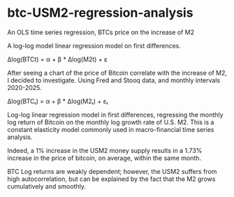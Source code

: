 # btc-USM2-regression-analysis
An OLS time series regression, BTCs price on the increase of M2

A log-log model linear regression model on first differences.

 Δlog(BTCt) = α + β * Δlog(M2t) + ε

After seeing a chart of the price of Bitcoin correlate with the increase of M2, I decided to investigate. Using Fred and Stooq data, and monthly intervals 2020-2025. 

Δlog(BTCₜ) = α + β * Δlog(M2ₜ) + εₜ

Log-log linear regression model in first differences, regressing the monthly log return of Bitcoin on the monthly log growth rate of U.S. M2. This is a constant elasticity model commonly used in macro-financial time series analysis.

Indeed, a 1%  increase in the USM2 money supply results in a 1.73% increase in the price of bitcoin, on average, within the same month. 

BTC Log returns are weakly dependent; however, the USM2 suffers from high autocorrelation, but can be explained by the fact that the M2 grows cumulatively and smoothly. 
